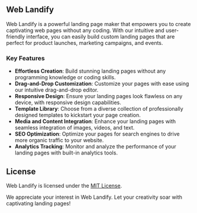 ## Web Landify

Web Landify is a powerful landing page maker that empowers you to create captivating web pages without any coding. With our intuitive and user-friendly interface, you can easily build custom landing pages that are perfect for product launches, marketing campaigns, and events.

### Key Features

- **Effortless Creation**: Build stunning landing pages without any programming knowledge or coding skills.
- **Drag-and-Drop Customization**: Customize your pages with ease using our intuitive drag-and-drop editor.
- **Responsive Design**: Ensure your landing pages look flawless on any device, with responsive design capabilities.
- **Template Library**: Choose from a diverse collection of professionally designed templates to kickstart your page creation.
- **Media and Content Integration**: Enhance your landing pages with seamless integration of images, videos, and text.
- **SEO Optimization**: Optimize your pages for search engines to drive more organic traffic to your website.
- **Analytics Tracking**: Monitor and analyze the performance of your landing pages with built-in analytics tools.

## License
Web Landify is licensed under the [MIT License](LICENSE).

We appreciate your interest in Web Landify. Let your creativity soar with captivating landing pages!
